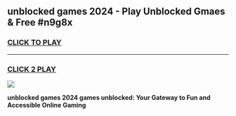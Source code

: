 
## unblocked games 2024 - Play Unblocked Gmaes & Free #n9g8x
<h3>
<a href="https://premium.freeplayer.one?title=unblocked_games_2024&ref=03M">CLICK TO PLAY</a></h3>
<hr>

<h3>
<a href="https://premium.freeplayer.one?title=unblocked_games_2024&ref=03M">CLICK 2 PLAY</a>
  
</h3>

<a href="https://premium.freeplayer.one?title=unblocked_games_2024&ref=03M"><img src="https://clearcache.store/games.png"></a>


**unblocked games 2024 games unblocked: Your Gateway to Fun and Accessible Online Gaming**
